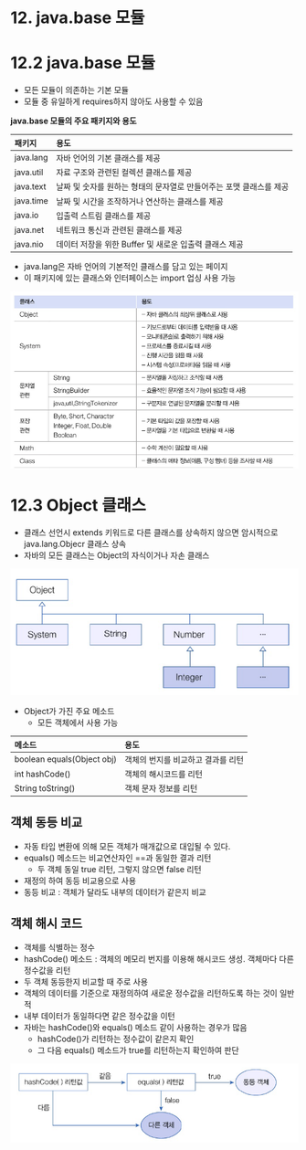 # 12. java.base 모듈
# 12.2 java.base 모듈
- 모든 모듈이 의존하는 기본 모듈
- 모듈 중 유일하게 requires하지 않아도 사용할 수 있음

**java.base 모듈의 주요 패키지와 용도**

| 패키지      | 용도                                     |
|:---------|:---------------------------------------|
| java.lang | 자바 언어의 기본 클래스를 제공                      |
| java.util | 자료 구조와 관련된 컬렉션 클래스를 제공                 |
| java.text | 날짜 및 숫자를 원하는 형태의 문자열로 만들어주는 포맷 클래스를 제공 |
| java.time | 날짜 및 시간을 조작하거나 연산하는 클래스를 제공            |
| java.io  | 입출력 스트림 클래스를 제공                        |
| java.net | 네트워크 통신과 관련된 클래스를 제공                   |
| java.nio | 데이터 저장을 위한 Buffer 및 새로운 입출력 클래스 제공     |


- java.lang은 자바 언어의 기본적인 클래스를 담고 있는 페이지
- 이 패키지에 있는 클래스와 인터페이스는 import 업싱 사용 가능

![img.png](img.png)

# 12.3 Object 클래스
- 클래스 선언시 extends 키워드로 다른 클래스를 상속하지 않으면 암시적으로 java.lang.Objecr 클래스 상속
- 자바의 모든 클래스는 Object의 자식이거나 자손 클래스

![img_1.png](img_1.png)

- Object가 가진 주요 메소드
  - 모든 객체에서 사용 가능

| 메소드                        | 용도                  |
|:---------------------------|:--------------------|
| boolean equals(Object obj) | 객체의 번지를 비교하고 결과를 리턴 |
| int hashCode()             | 객체의 해시코드를 리턴        |
| String toString()          | 객체 문자 정보를 리턴        |


## 객체 동등 비교
- 자동 타입 변환에 의해 모든 객체가 매개값으로 대입될 수 있다.
- equals() 메소드는 비교연산자인 ==과 동일한 결과 리턴
  - 두 객체 동일 true 리턴, 그렇지 않으면 false 리턴
- 재정의 하여 동등 비교용으로 사용
- 동등 비교 : 객체가 달라도 내부의 데이터가 같은지 비교

## 객체 해시 코드
- 객체를 식별하는 정수
- hashCode() 메소드 : 객체의 메모리 번지를 이용해 해시코드 생성. 객체마다 다른 정수값을 리턴
- 두 객체 동등한지 비교할 때 주로 사용
- 객체의 데이터를 기준으로 재정의하여 새로운 정수값을 리턴하도록 하는 것이 일반적
- 내부 데이터가 동일하다면 같은 정수값을 이턴
- 자바는 hashCode()와 equals() 메소드 같이 사용하는 경우가 많음
  - hashCode()가 리턴하는 정수값이 같은지 확인
  - 그 다음 equals() 메소드가 true를 리턴하는지 확인하여 판단

![img_2.png](img_2.png)
